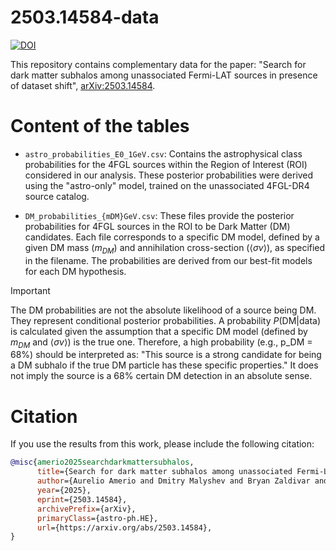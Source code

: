 # 2503.14584-data
[![DOI](https://zenodo.org/badge/1082591123.svg)](https://doi.org/10.5281/zenodo.17463823)

This repository contains complementary data for the paper: "Search for dark matter subhalos among unassociated Fermi-LAT sources in presence of dataset shift", [arXiv:2503.14584](https://arxiv.org/abs/2503.14584).

# Content of the tables

- `astro_probabilities_E0_1GeV.csv`: Contains the astrophysical class probabilities for the 4FGL sources within the Region of Interest (ROI) considered in our analysis. These posterior probabilities were derived using the "astro-only" model, trained on the unassociated 4FGL-DR4 source catalog.

- `DM_probabilities_{mDM}GeV.csv`: These files provide the posterior probabilities for 4FGL sources in the ROI to be Dark Matter (DM) candidates. Each file corresponds to a specific DM model, defined by a given DM mass ($m_{DM}$) and annihilation cross-section ($\langle \sigma v \rangle$), as specified in the filename. The probabilities are derived from our best-fit models for each DM hypothesis. 

> [!IMPORTANT]
> The DM probabilities are not the absolute likelihood of a source being DM. They represent conditional posterior probabilities. A probability $P(\text{DM} | \text{data})$ is calculated given the assumption that a specific DM model (defined by $m_{DM}$ and $\langle \sigma v \rangle$) is the true one.
> Therefore, a high probability (e.g., p_DM = 68%) should be interpreted as: "This source is a strong candidate for being a DM subhalo if the true DM particle has these specific properties." It does not imply the source is a 68% certain DM detection in an absolute sense.

# Citation

If you use the results from this work, please include the following citation:

```bibtex
@misc{amerio2025searchdarkmattersubhalos,
      title={Search for dark matter subhalos among unassociated Fermi-LAT sources in presence of dataset shift}, 
      author={Aurelio Amerio and Dmitry Malyshev and Bryan Zaldivar and Viviana Gammaldi and Miguel Ángel Sánchez-Conde},
      year={2025},
      eprint={2503.14584},
      archivePrefix={arXiv},
      primaryClass={astro-ph.HE},
      url={https://arxiv.org/abs/2503.14584}, 
}
```
